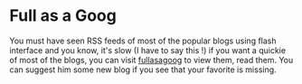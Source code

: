 # Full as a Goog

You must have seen RSS feeds of most of the popular blogs using flash interface and you know, it's slow (I have to say this !) if you want a quickie of most of the blogs, you can visit <a href="http://fullasagoog.com/">fullasagoog</a> to view them, read them. You can suggest him some new blog if you see that your favorite is missing.